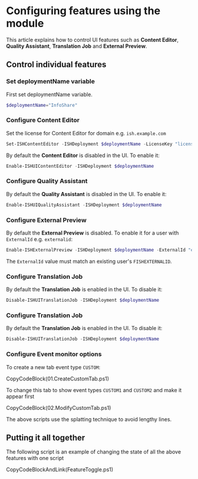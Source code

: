 # Configuring features using the module
 
This article explains how to control UI features such as **Content Editor**, **Quality Assistant**, **Translation Job** and **External Preview**.
 
## Control individual features 

### Set deploymentName variable
First set deploymentName variable.

```powershell
$deploymentName="InfoShare"
```

### Configure Content Editor
Set the license for Content Editor for domain e.g. `ish.example.com`
```powershell
Set-ISHContentEditor -ISHDeployment $deploymentName -LicenseKey "licensekey" -Domain "ish.example.com"
```

By default the **Content Editor** is disabled in the UI. To enable it:

```powershell
Enable-ISHUIContentEditor -ISHDeployment $deploymentName
```


### Configure Quality Assistant
By default the **Quality Assistant** is disabled in the UI. To enable it:

```powershell
Enable-ISHUIQualityAssistant -ISHDeployment $deploymentName
```


### Configure External Preview
By default the **External Preview** is disabled. To enable it for a user with `ExternalId` e.g. `externalid`:

```powershell
Enable-ISHExternalPreview -ISHDeployment $deploymentName -ExternalId "externalid"
```

The `ExternalId` value must match an existing user's `FISHEXTERNALID`.

### Configure Translation Job
By default the **Translation Job** is enabled in the UI. To disable it:

```powershell
Disable-ISHUITranslationJob -ISHDeployment $deploymentName
```

### Configure Translation Job
By default the **Translation Job** is enabled in the UI. To disable it:

```powershell
Disable-ISHUITranslationJob -ISHDeployment $deploymentName
```

### Configure Event monitor options
To create a new tab event type `CUSTOM`:

CopyCodeBlock(01.CreateCustomTab.ps1)  
   
To change this tab to show event types `CUSTOM1` and `CUSTOM2` and make it appear first

CopyCodeBlock(02.ModifyCustomTab.ps1)  
   
The above scripts use the splatting technique to avoid lengthy lines.

## Putting it all together
The following script is an example of changing the state of all the above features with one script

CopyCodeBlockAndLink(FeatureToggle.ps1)






